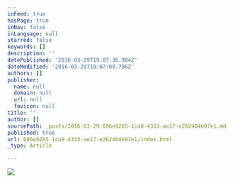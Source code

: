 ```yaml
---
inFeed: true
hasPage: true
inNav: false
inLanguage: null
starred: false
keywords: []
description: ''
datePublished: '2016-03-29T19:07:36.984Z'
dateModified: '2016-03-29T19:07:08.796Z'
authors: []
publisher:
  name: null
  domain: null
  url: null
  favicon: null
title: ''
author: []
sourcePath: _posts/2016-03-29-696e9265-1ca8-4333-ae17-e262404e07e1.md
published: true
url: 696e9265-1ca8-4333-ae17-e262404e07e1/index.html
_type: Article

---
```

![](https://the-grid-user-content.s3-us-west-2.amazonaws.com/b94b6ba4-3d51-46cd-b86b-fe67c5e3b192.jpg)